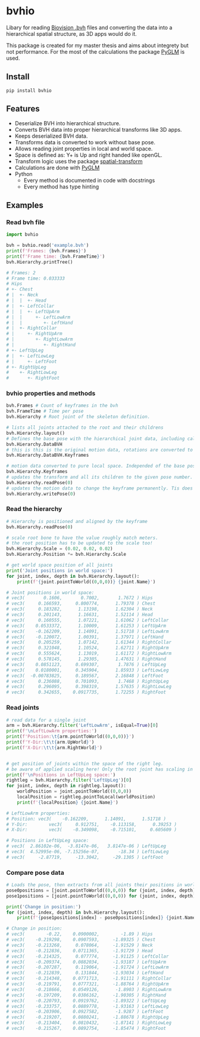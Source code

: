 # bvhio
Libary for reading [Biovision .bvh](https://research.cs.wisc.edu/graphics/Courses/cs-838-1999/Jeff/BVH.html) files and converting the data into a hierarchical spatial structure, as 3D apps would do it.

This package is created for my master thesis and aims about integrety but not performance. For the most of the calculations the package [PyGLM](https://github.com/Zuzu-Typ/PyGLM) is used.
## Install
``` batch
pip install bvhio
 ```

## Features
- Deserialize BVH into hierarchical structure.
- Converts BVH data into proper hierarchical transforms like 3D apps.
- Keeps deserialized BVH data.
- Transforms data is converted to work without base pose.
- Allows reading joint properties in local and world space.
- Space is defined as: Y+ is Up and right handed like openGL.
- Transform logic uses the package [spatial-transform](https://github.com/Wasserwecken/spatial-transform)
- Calculations are done with [PyGLM](https://github.com/Zuzu-Typ/PyGLM)
- Python
    - Every method is documented in code with docstrings
    - Every method has type hinting

## Examples
### Read bvh file
```python
import bvhio

bvh = bvhio.read('example.bvh')
print(f'Frames: {bvh.Frames}')
print(f'Frame time: {bvh.FrameTime}')
bvh.Hierarchy.printTree()

# Frames: 2
# Frame time: 0.033333
# Hips
# +- Chest
# |  +- Neck
# |  |  +- Head
# |  +- LeftCollar
# |  |  +- LeftUpArm
# |  |     +- LeftLowArm
# |  |        +- LeftHand
# |  +- RightCollar
# |     +- RightUpArm
# |        +- RightLowArm
# |           +- RightHand
# +- LeftUpLeg
# |  +- LeftLowLeg
# |     +- LeftFoot
# +- RightUpLeg
#    +- RightLowLeg
#       +- RightFoot
```

### bvhio properties and methods
```python
bvh.Frames # Count of keyframes in the bvh
bvh.FrameTime # Time per pose
bvh.Hierarchy # Root joint of the skeleton definition.

# lists all joints attached to the root and their childrens
bvh.Hierarchy.layout()
# Defines the base pose with the hierarchical joint data, including calculated bone Rotation
bvh.Hierarchy.DataBVH
# this is this is the original motion data, rotations are converted to quaternions
bvh.Hierarchy.DataBVH.Keyframes

# motion data converted to pure local space. Independed of the base pose.
bvh.Hierarchy.Keyframes
# updates the transform and all its children to the given pose number.
bvh.Hierarchy.readPose(0)
# updates the motion data to change the keyframe permanently. Tis does NOT update the original BVH data!
bvh.Hierarchy.writePose(0)
```

### Read the hierarchy
```python
# Hierarchy is positioned and aligned by the keyframe
bvh.Hierarchy.readPose(0)

# scale root bone to have the value roughly match meters.
# the root position has to be updated to the scale too!
bvh.Hierarchy.Scale = (0.02, 0.02, 0.02)
bvh.Hierarchy.Position *= bvh.Hierarchy.Scale

# get world space position of all joints
print('Joint positions in world space:')
for joint, index, depth in bvh.Hierarchy.layout():
    print(f'{joint.pointToWorld((0,0,0))} {joint.Name}')

# Joint positions in world space:
# vec3(       0.1606,       0.7002,       1.7672 ) Hips
# vec3(     0.166593,     0.800774,      1.79378 ) Chest
# vec3(     0.183282,      1.13198,      1.62304 ) Neck
# vec3(     0.201143,      1.16631,      1.52114 ) Head
# vec3(     0.160555,      1.07221,      1.61062 ) LeftCollar
# vec3(    0.0533372,      1.10009,      1.61253 ) LeftUpArm
# vec3(    -0.162209,      1.14091,      1.51718 ) LeftLowArm
# vec3(    -0.120072,      1.00391,      1.37971 ) LeftHand
# vec3(     0.205259,      1.07142,      1.61344 ) RightCollar
# vec3(     0.321048,      1.10524,      1.62711 ) RightUpArm
# vec3(     0.555624,      1.13019,      1.61172 ) RightLowArm
# vec3(     0.578145,      1.29305,      1.47631 ) RightHand
# vec3(    0.0851123,     0.699307,       1.7876 ) LeftUpLeg
# vec3(    0.0180001,     0.345904,      1.85933 ) LeftLowLeg
# vec3(  -0.00783825,     0.189567,      2.16848 ) LeftFoot
# vec3(     0.236088,     0.701093,       1.7468 ) RightUpLeg
# vec3(     0.296095,     0.398319,      1.57635 ) RightLowLeg
# vec3(     0.342655,    0.0917735,      1.72255 ) RightFoot
```

### Read joints
```python
# read data for a single joint
arm = bvh.Hierarchy.filter('LeftLowArm', isEqual=True)[0]
print(f'\nLeftLowArm properties:')
print(f'Position:\t{arm.pointToWorld((0,0,0))}')
print(f'Y-Dir:\t\t{arm.UpWorld}')
print(f'X-Dir:\t\t{arm.RightWorld}')


# get position of joints within the space of the right leg.
# be aware of applied scaling here! Only the root joint has scaling in this example.
print(f'\nPositions in LeftUpLeg space:')
rightleg = bvh.Hierarchy.filter('LeftUpLeg')[0]
for joint, index, depth in rightleg.layout():
    worldPosition = joint.pointToWorld((0,0,0))
    localPosition = rightleg.pointToLocal(worldPosition)
    print(f'{localPosition} {joint.Name}')

# LeftLowArm properties:
# Position:	vec3(    -0.162209,      1.14091,      1.51718 )
# Y-Dir:		vec3(     0.912751,    -0.113158,      0.39253 )
# X-Dir:		vec3(    -0.349098,    -0.715101,     0.605609 )

# Positions in LeftUpLeg space:
# vec3(  2.86102e-06,  -3.8147e-06,   3.8147e-06 ) LeftUpLeg
# vec3(  4.52995e-06, -7.15256e-07,       -18.34 ) LeftLowLeg
# vec3(     -2.87719,     -13.3042,     -29.1305 ) LeftFoot
```
### Compare pose data
```python
# Loads the pose, then extracts from all joints their positions in world space
pose0positions = [joint.pointToWorld((0,0,0)) for (joint, index, depth) in bvh.Hierarchy.readPose(0).layout()]
pose1positions = [joint.pointToWorld((0,0,0)) for (joint, index, depth) in bvh.Hierarchy.readPose(1).layout()]

print('Change in position:')
for (joint, index, depth) in bvh.Hierarchy.layout():
    print(f'{pose1positions[index] - pose0positions[index]} {joint.Name}')

# Change in position:
# vec3(        -0.22,    0.0900002,        -1.89 ) Hips
# vec3(    -0.219298,    0.0907593,     -1.89325 ) Chest
# vec3(    -0.213268,     0.078064,     -1.91529 ) Neck
# vec3(    -0.212836,    0.0711365,     -1.91729 ) Head
# vec3(    -0.214325,     0.077774,     -1.91125 ) LeftCollar
# vec3(    -0.209374,    0.0882034,     -1.93187 ) LeftUpArm
# vec3(    -0.207287,     0.119064,     -1.91724 ) LeftLowArm
# vec3(    -0.212839,     0.131844,     -1.93034 ) LeftHand
# vec3(    -0.214348,    0.0771713,     -1.91111 ) RightCollar
# vec3(    -0.219791,    0.0777321,     -1.88764 ) RightUpArm
# vec3(    -0.218666,    0.0549126,      -1.8903 ) RightLowArm
# vec3(    -0.197209,    0.0386162,     -1.90305 ) RightHand
# vec3(    -0.220793,    0.0919762,     -1.89322 ) LeftUpLeg
# vec3(    -0.233757,    0.0889778,     -1.93163 ) LeftLowLeg
# vec3(    -0.203906,    0.0927582,      -1.9287 ) LeftFoot
# vec3(    -0.219207,    0.0880241,     -1.88678 ) RightUpLeg
# vec3(    -0.213404,    0.0810432,     -1.87141 ) RightLowLeg
# vec3(    -0.215267,    0.0892754,     -1.85474 ) RightFoot
```
